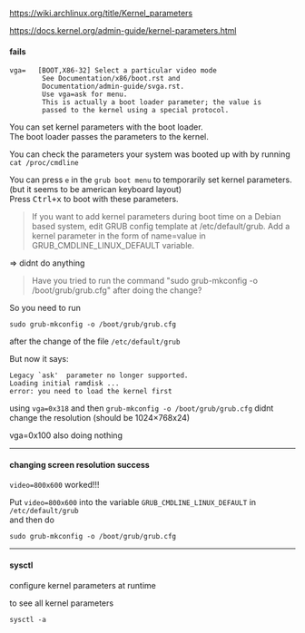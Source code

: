 https://wiki.archlinux.org/title/Kernel_parameters

https://docs.kernel.org/admin-guide/kernel-parameters.html


#### fails
```
vga=   [BOOT,X86-32] Select a particular video mode
        See Documentation/x86/boot.rst and
        Documentation/admin-guide/svga.rst.
        Use vga=ask for menu.
        This is actually a boot loader parameter; the value is
        passed to the kernel using a special protocol.
```

You can set kernel parameters with the boot loader.\
The boot loader passes the parameters to the kernel.

You can check the parameters your system was booted up with by running `cat /proc/cmdline`

You can press `e` in the `grub boot menu` to temporarily set kernel parameters.\
(but it seems to be american keyboard layout)\
Press <kbd>Ctrl+x</kbd> to boot with these parameters.

> If you want to add kernel parameters during boot time on a Debian based system, edit GRUB config template at /etc/default/grub.
Add a kernel parameter in the form of name=value in GRUB_CMDLINE_LINUX_DEFAULT variable.

=> didnt do anything

> Have you tried to run the command "sudo grub-mkconfig -o /boot/grub/grub.cfg" after doing the change?

So you need to run
```
sudo grub-mkconfig -o /boot/grub/grub.cfg
```
after the change of the file `/etc/default/grub`

But now it says:
```
Legacy `ask'  parameter no longer supported.
Loading initial ramdisk ...
error: you need to load the kernel first
```

using `vga=0x318` and then `grub-mkconfig -o /boot/grub/grub.cfg` didnt change the resolution (should be 1024×768x24)

vga=0x100 also doing nothing

***

#### changing screen resolution success

`video=800x600` worked!!!

Put `video=800x600` into the variable `GRUB_CMDLINE_LINUX_DEFAULT` in `/etc/default/grub`\
and then do
```
sudo grub-mkconfig -o /boot/grub/grub.cfg
```
***
#### sysctl

configure kernel parameters at runtime

to see all kernel parameters
```
sysctl -a
```
